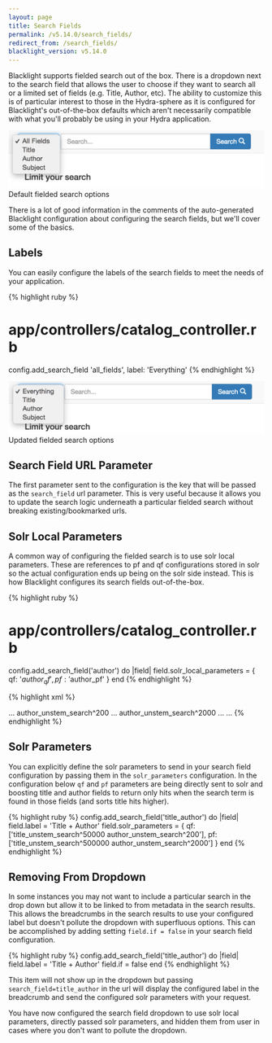 ```yaml
---
layout: page
title: Search Fields
permalink: /v5.14.0/search_fields/
redirect_from: /search_fields/
blacklight_version: v5.14.0
---
```


Blacklight supports fielded search out of the box.  There is a dropdown next to the search field that allows the user to choose if they want to search all or a limited set of fields (e.g. Title, Author, etc). The ability to customize this is of particular interest to those in the Hydra-sphere as it is configured for Blacklight's out-of-the-box defaults which aren't necessarily compatible with what you'll probably be using in your Hydra application.

<div class='image-well'>
  <img src='/public/images/fielded-search-dropdown.png' alt='Blacklight search box' />
  <div class='caption'>Default fielded search options</div>
</div>

There is a lot of good information in the comments of the auto-generated Blacklight configuration about configuring the search fields, but we'll cover some of the basics.

## Labels

You can easily configure the labels of the search fields to meet the needs of your application.

{% highlight ruby %}
# app/controllers/catalog_controller.rb
config.add_search_field 'all_fields', label: 'Everything'
{% endhighlight %}

<div class='image-well'>
  <img src='/public/images/updated-search-dropdown.png' alt='Blacklight search box' />
  <div class='caption'>Updated fielded search options</div>
</div>

## Search Field URL Parameter

The first parameter sent to the configuration is the key that will be passed as the `search_field` url parameter. This is very useful because it allows you to update the search logic underneath a particular fielded search without breaking existing/bookmarked urls.

## Solr Local Parameters

A common way of configuring the fielded search is to use solr local parameters. These are references to pf and qf configurations stored in solr so the actual configuration ends up being on the solr side instead.  This is how Blacklight configures its search fields out-of-the-box.

{% highlight ruby %}
# app/controllers/catalog_controller.rb
config.add_search_field('author') do |field|
  field.solr_local_parameters = {
    qf: '$author_qf',
    pf: '$author_pf'
  }
end
{% endhighlight %}

{% highlight xml %}
<!-- solrconfig.xml -->
<requestHandler>
  ...
  <str name="author_qf">
    author_unstem_search^200
    ...
  </str>
  <str name="author_pf">
    author_unstem_search^2000
    ...
  </str>
  ...
</requestHandler>
{% endhighlight %}

## Solr Parameters

You can explicitly define the solr parameters to send in your search field configuration by passing them in the `solr_parameters` configuration. In the configuration below `qf` and `pf` parameters are being directly sent to solr and boosting title and author fields to return only hits when the search term is found in those fields (and sorts title hits higher).

{% highlight ruby %}
config.add_search_field('title_author') do |field|
  field.label = 'Title + Author'
  field.solr_parameters = {
    qf: ['title_unstem_search^50000 author_unstem_search^200'],
    pf: ['title_unstem_search^500000 author_unstem_search^2000']
  }
end
{% endhighlight %}

## Removing From Dropdown

In some instances you may not want to include a particular search in the drop down but allow it to be linked to from metadata in the search results. This allows the breadcrumbs in the search results to use your configured label but doesn't pollute the dropdown with superfluous options.  This can be accomplished by adding setting `field.if = false` in your search field configuration.

{% highlight ruby %}
config.add_search_field('title_author') do |field|
  field.label = 'Title + Author'
  field.if = false
end
{% endhighlight %}

This item will not show up in the dropdown but passing `search_field=title_author` in the url will display the configured label in the breadcrumb and send the configured solr parameters with your request.

You have now configured the search field dropdown to use solr local parameters, directly passed solr parameters, and hidden them from user in cases where you don't want to pollute the dropdown.
